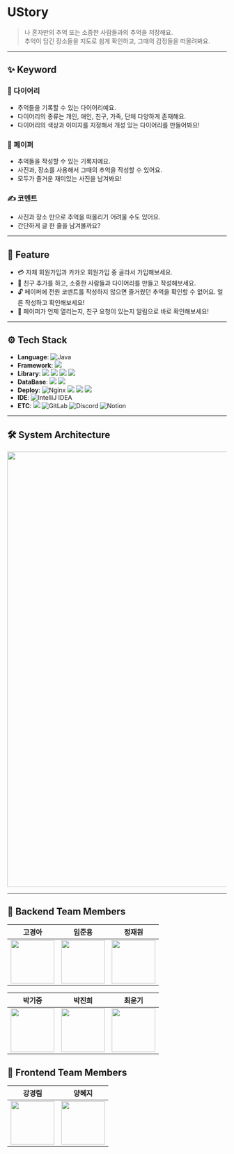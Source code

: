 # UStory

>나 혼자만의 추억 또는 소중한 사람들과의 추억을 저장해요. <br>
>추억이 담긴 장소들을 지도로 쉽게 확인하고, 그때의 감정들을 떠올려봐요.

---
## ✨️ Keyword
### 📒 다이어리

- 추억들을 기록할 수 있는 다이어리예요.
- 다이어리의 종류는 개인, 애인, 친구, 가족, 단체 다양하게 존재해요.
- 다이어리의 색상과 이미지를 지정해서 개성 있는 다이어리를 만들어봐요!

### 📄 페이퍼

- 추억들을 작성할 수 있는 기록지예요.
- 사진과, 장소를 사용해서 그때의 추억을 작성할 수 있어요.
- 모두가 즐거운 재미있는 사진을 남겨봐요!

### ✍️ 코멘트

- 사진과 장소 만으로 추억을 떠올리기 어려울 수도 있어요.
- 간단하게 글 한 줄을 남겨볼까요?

---

## 📌 Feature

- 💳 자체 회원가입과 카카오 회원가입 중 골라서 가입해보세요.
- 🤼 친구 추가를 하고, 소중한 사람들과 다이어리를 만들고 작성해보세요.
- 🔓 페이퍼에 전원 코멘트를 작성하지 않으면 즐거웠던 추억을 확인할 수 없어요. 얼른 작성하고 확인해보세요!
- 🔔 페이퍼가 언제 열리는지, 친구 요청이 있는지 알림으로 바로 확인해보세요!

---

## ⚙️ Tech Stack
- **Language**: ![Java](https://img.shields.io/badge/Java17-%23ED8B00.svg?style=flat&logo=openjdk&logoColor=white)
- **Framework**: <img src="https://img.shields.io/badge/Spring Boot 3.2.5-6DB33F?style=flat&logo=springboot&logoColor=white"/>
- **Library**: <img src="https://img.shields.io/badge/Spring Security-6DB33F?style=flat&logo=springsecurity&logoColor=white"/> <img src="https://img.shields.io/badge/JWT-000000?style=flat&logo=jsonwebtokens&logoColor=white"/> <img src="https://img.shields.io/badge/Spring Data JPA-6DB33F?style=flat&logoColor=white"/> <img src="https://img.shields.io/badge/Query DSL-527FFF?style=flat&logoColor=white"/>
- **DataBase**: <img src="https://img.shields.io/badge/mysql 8.0-4479A1?style=flat&logo=mysql&logoColor=white"/> <img src="https://img.shields.io/badge/redis 7.2-%23DD0031.svg?style=flat&logo=redis&logoColor=white"/> 
- **Deploy**: ![Nginx](https://img.shields.io/badge/nginx-%23009639.svg?style=flat&logo=nginx&logoColor=white) <img src="https://img.shields.io/badge/Amazon EC2-FF9900?style=flat&logo=amazonec2&logoColor=white"/> <img src="https://img.shields.io/badge/Amazon RDS-527FFF?style=flat&logo=amazonrds&logoColor=white"/> <img src="https://img.shields.io/badge/Amazon S3-569A31?style=flat&logo=amazons3&logoColor=white"/>
- **IDE**: ![IntelliJ IDEA](https://img.shields.io/badge/IntelliJIDEA-000000.svg?style=flat&logo=intellij-idea&logoColor=white)
- **ETC**: <img src="https://img.shields.io/badge/git-F05032?style=flat&logo=git&logoColor=white"/> ![GitLab](https://img.shields.io/badge/gitlab-%23181717.svg?style=flat&logo=gitlab&logoColor=white) ![Discord](https://img.shields.io/badge/Discord-%235865F2.svg?style=flat&logo=discord&logoColor=white) ![Notion](https://img.shields.io/badge/Notion-%23000000.svg?style=flat&logo=notion&logoColor=white)

---

## 🛠 System Architecture
<img src="https://kdt-gitlab.elice.io/cloud_track/class_02/web_project3/team02/ustory-backend/uploads/4edb9e6899ca3de17311ca3e8ae84282/SystemArchitecture.png" width="1000"/>

---

## 👥 Backend Team Members
|                                                                  **고경아**                                                                  |                                                                  **임준용**                                                                  |                                                                                                  **정재원**                                                                                                  |
|:-----------------------------------------------------------------------------------------------------------------------------------------:|:-----------------------------------------------------------------------------------------------------------------------------------------:|:---------------------------------------------------------------------------------------------------------------------------------------------------------------------------------------------------------:|
| <a href="https://github.com/GyungA"><img src="https://i.namu.wiki/i/l0x04r27DjSQmS-WgYk6I5x6IkKMyvZjRMyK5dI3EMoMikzCd2Kfl2SMRdvL3-y4zpxI_qLP-fs3QToSR7AU3g.webp" width="100"></a> | <a href="https://github.com/wambatcodeeee"><img src="https://i.namu.wiki/i/GTnpTVODp_oyQDbDTmkHYHduBH5QIkpSk_Eu7FgcOfEyGG3zpq211gdfqefqNZt3BHYWei4XumV10DfkbeUWAw.webp" width="100"></a> | <a href="https://github.com/jaewon0926"><img src="https://i.namu.wiki/i/8-r9BgfPYasUYDiWms-PCwuAJfVcv3npodctFKWxpOpeiPN8m_HF_v3Weh4OgpHUstAQN6SFkXgIIkYHneNiqyy06frIQD5bqG3ITLkGPnMR4KpDh6-EXXG-Gt_zcE4tDvbgfiXVjK40bfUt0YQzKA.webp" width="100"></a> |

|                                                                                                  **박기중**                                                                                                  |                                                                                                  **박진희**                                                                                                  |                                                                                                  **최윤기**                                                                                                  |
|:---------------------------------------------------------------------------------------------------------------------------------------------------------------------------------------------------------:|:---------------------------------------------------------------------------------------------------------------------------------------------------------------------------------------------------------:|:---------------------------------------------------------------------------------------------------------------------------------------------------------------------------------------------------------:|
| <a href="https://github.com/GiJungPark"><img src="https://i.namu.wiki/i/U2TtaVH9bz8DykOSx5pA6971dxGwwzMPbQzFe4CvFdTFTzVEk9xJWF6TjMGQ0IiIQejl6XkbMvGvdYUUdD0mc_C-Yp3PKZSQruMCBU3PoVCi2jbwh3flj2FfULXpw_62-LtcjBz8l9KALPCZmFRnCQ.webp" width="100"></a> | <a href="https://github.com/bellra-jin"><img src="https://i.namu.wiki/i/SK_oMahBUbHREWPHHIDNUbXPbSLR7ylgZOMNcwrTXk3I2oslWi8RkhEKO824DnZkf7rPTT3DqM-SSh0NI_wxJDd4oJqXTrIdbk5gqfUYvdaw_-CF3GFMlzBmdBelTb97nyBEud8Sj4Dp7Jn3vdmB7g.webp" width="100"></a> | <a href="https://github.com/yungic"><img src="https://i.namu.wiki/i/V6iDOavGqNeYqdc-0pGVVkJw-cqH3Oob-RIqdh9tS5vUQCEcHDF4GRSm7tK9EaXorRZmDUcO76HqWLksq8JYarCZ1LIEjgL3TJE_cCvwyfeQzUu8pF072WB2yCbuwOF9KxXx9o62decCc1d-qC6XEw.webp" width="100"></a> |

## 👥 Frontend Team Members
|                                                                                                  **강경림**                                                                                                  |                                                                                                  **양혜지**                                                                                                  |
|:---------------------------------------------------------------------------------------------------------------------------------------------------------------------------------------------------------:|:---------------------------------------------------------------------------------------------------------------------------------------------------------------------------------------------------------:|
| <a href="https://github.com/KangKyungRim"><img src="https://i.namu.wiki/i/TlyPubxjKlSXuj0iA7vuvph0m9BoCZa0Jr1HiHzdD_0luwrqKvnhuR9QMf4w_01iqAtfOQkE38wCvgGccJPPtdBOlgWCUBKUns4te3b1ouSgNAA86hYt5qbquq80ecDEGtt5s3_n0ZFUE99b1rEU4w.webp" width="100"></a> | <a href="https://github.com/hyeji17"><img src="https://i.namu.wiki/i/ouLHXY13jKD3CIkyB9_-0CUyGMEBBkrmfvP8NtmXYFx0r9YVk_U9Ciz3I5xeb6CG7idy_eUzHbDrCYrUzPd3YwEMeAg1vPrLT965Is4bLwyQHmRYpzw90nraPgKU6MLzV7CXjVwrJfgzFEsxvuJbZA.webp" width="100"></a> |
